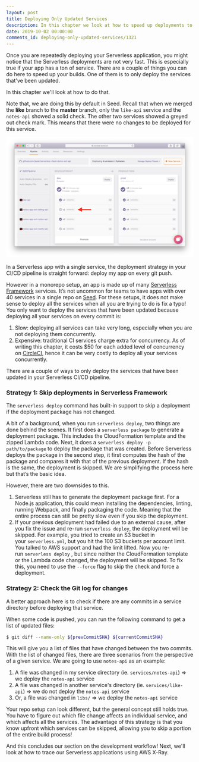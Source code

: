 ```yaml
---
layout: post
title: Deploying Only Updated Services
description: In this chapter we look at how to speed up deployments to our monorepo Serverless app by only redeploying the services that have been updated. We can do this by relying on the check Serverless Framework does. Or by looking at the Git log for the directories that have been updated.
date: 2019-10-02 00:00:00
comments_id: deploying-only-updated-services/1321
---
```


Once you are repeatedly deploying your Serverless application, you might notice that the Serverless deployments are not very fast. This is especially true if your app has a ton of service. There are a couple of things you can do here to speed up your builds. One of them is to only deploy the services that've been updated.

In this chapter we'll look at how to do that.

Note that, we are doing this by default in Seed. Recall that when we merged the **like** branch to the **master** branch, only the `like-api` service and the `notes-api` showed a solid check. The other two services showed a greyed out check mark. This means that there were no changes to be deployed for this service.

![Show deployment skipped in Seed](/assets/best-practices/deploy-only-changed-services/show-deployment-skipped-in-seed.png)

In a Serverless app with a single service, the deployment strategy in your CI/CD pipeline is straight forward: deploy my app on every git push.

However in a monorepo setup, an app is made up of many [Serverless Framework](https://serverless.com/) services. It’s not uncommon for teams to have apps with over 40 services in a single repo on [Seed](https://seed.run/). For these setups, it does not make sense to deploy all the services when all you are trying to do is fix a typo! You only want to deploy the services that have been updated because deploying all your services on every commit is:

1. Slow: deploying all services can take very long, especially when you are not deploying them concurrently.
2. Expensive: traditional CI services charge extra for concurrency. As of writing this chapter, it costs $50 for each added level of concurrency on [CircleCI](https://circleci.com/), hence it can be very costly to deploy all your services concurrently.

There are a couple of ways to only deploy the services that have been updated in your Serverless CI/CD pipeline.

### Strategy 1: Skip deployments in Serverless Framework

The `serverless deploy` command has built-in support to skip a deployment if the deployment package has not changed.

A bit of a background, when you run `serverless deploy`, two things are done behind the scenes. It first does a `serverless package` to generate a deployment package. This includes the CloudFormation template and the zipped Lambda code. Next, it does a `serverless deploy -p path/to/package` to deploy the package that was created. Before Serverless deploys the package in the second step, it first computes the hash of the package and compares it with that of the previous deployment. If the hash is the same, the deployment is skipped. We are simplifying the process here but that’s the basic idea.

However, there are two downsides to this.

1. Serverless still has to generate the deployment package first. For a Node.js application, this could mean installing the dependencies, linting, running Webpack, and finally packaging the code. Meaning that the entire process can still be pretty slow even if you skip the deployment.
2. If your previous deployment had failed due to an external cause, after you fix the issue and re-run `serverless deploy`, the deployment will be skipped. For example, you tried to create an S3 bucket in your `serverless.yml`, but you hit the 100 S3 buckets per account limit. You talked to AWS support and had the limit lifted. Now you re-run `serverless deploy` , but since neither the CloudFormation template or the Lambda code changed, the deployment will be skipped. To fix this, you need to use the `--force` flag to skip the check and force a deployment.

### Strategy 2: Check the Git log for changes

A better approach here is to check if there are any commits in a service directory before deploying that service.

When some code is pushed, you can run the following command to get a list of updated files:

``` bash
$ git diff --name-only ${prevCommitSHA} ${currentCommitSHA}
```

This will give you a list of files that have changed between the two commits. With the list of changed files, there are three scenarios from the perspective of a given service. We are going to use `notes-api` as an example:

1. A file was changed in my service directory (ie. `services/notes-api`) ⇒ we deploy the `notes-api` service
2. A file was changed in another service's directory (ie. `services/like-api`) ⇒ we do not deploy the `notes-api` service
3. Or, a file was changed in `libs/` ⇒ we deploy the `notes-api` service

Your repo setup can look different, but the general concept still holds true. You have to figure out which file change affects an individual service, and which affects all the services. The advantage of this strategy is that you know upfront which services can be skipped, allowing you to skip a portion of the entire build process!

And this concludes our section on the development workflow! Next, we'll look at how to trace our Serverless applications using AWS X-Ray.
